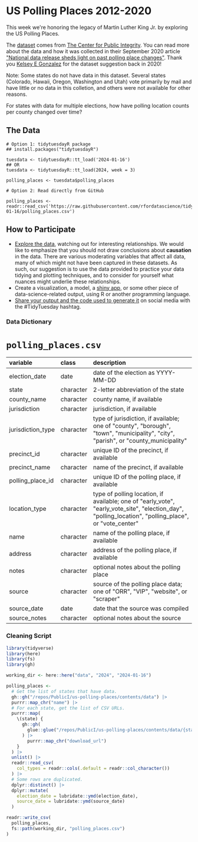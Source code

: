 # US Polling Places 2012-2020

This week we're honoring the legacy of Martin Luther King Jr. by exploring the US Polling Places.

The [dataset](https://github.com/PublicI/us-polling-places) comes from [The Center for Public Integrity](https://publicintegrity.org/).
You can read more about the data and how it was collected in their September 2020 article ["National data release sheds light on past polling place changes"](https://publicintegrity.org/politics/elections/ballotboxbarriers/data-release-sheds-light-on-past-polling-place-changes/).
Thank you [Kelsey E Gonzalez](https://github.com/kelseygonzalez) for the dataset suggestion back in 2020!

Note: Some states do not have data in this dataset. Several states (Colorado, Hawaii, Oregon, Washington and Utah) vote primarily by mail and have little or no data in this colletion, and others were not available for other reasons.

For states with data for multiple elections, how have polling location counts per county changed over time?

## The Data

```{r}
# Option 1: tidytuesdayR package 
## install.packages("tidytuesdayR")

tuesdata <- tidytuesdayR::tt_load('2024-01-16')
## OR
tuesdata <- tidytuesdayR::tt_load(2024, week = 3)

polling_places <- tuesdata$polling_places

# Option 2: Read directly from GitHub

polling_places <- readr::read_csv('https://raw.githubusercontent.com/rfordatascience/tidytuesday/master/data/2024/2024-01-16/polling_places.csv')
```

## How to Participate

- [Explore the data](https://r4ds.hadley.nz/), watching out for interesting relationships. We would like to emphasize that you should not draw conclusions about **causation** in the data. There are various moderating variables that affect all data, many of which might not have been captured in these datasets. As such, our suggestion is to use the data provided to practice your data tidying and plotting techniques, and to consider for yourself what nuances might underlie these relationships.
- Create a visualization, a model, a [shiny app](https://shiny.posit.co/), or some other piece of data-science-related output, using R or another programming language.
- [Share your output and the code used to generate it](../../../sharing.md) on social media with the #TidyTuesday hashtag.

### Data Dictionary

# `polling_places.csv`

|variable          |class     |description       |
|:-----------------|:---------|:-----------------|
|election_date     |date      |date of the election as YYYY-MM-DD |
|state             |character |2-letter abbreviation of the state |
|county_name       |character |county name, if available |
|jurisdiction      |character |jurisdiction, if available |
|jurisdiction_type |character |type of jurisdiction, if available; one of "county", "borough", "town", "municipality", "city", "parish", or "county_municipality" |
|precinct_id       |character |unique ID of the precinct, if available |
|precinct_name     |character |name of the precinct, if available |
|polling_place_id  |character |unique ID of the polling place, if available |
|location_type     |character |type of polling location, if available; one of "early_vote", "early_vote_site", "election_day", "polling_location", "polling_place", or "vote_center" |
|name              |character |name of the polling place, if available |
|address           |character |address of the polling place, if available |
|notes             |character |optional notes about the polling place |
|source            |character |source of the polling place data; one of "ORR", "VIP", "website", or "scraper" |
|source_date       |date      |date that the source was compiled |
|source_notes      |character |optional notes about the source |

### Cleaning Script

``` r
library(tidyverse)
library(here)
library(fs)
library(gh)

working_dir <- here::here("data", "2024", "2024-01-16")

polling_places <- 
  # Get the list of states that have data.
  gh::gh("/repos/PublicI/us-polling-places/contents/data") |> 
  purrr::map_chr("name") |> 
  # For each state, get the list of CSV URLs.
  purrr::map(
    \(state) {
      gh::gh(
        glue::glue("/repos/PublicI/us-polling-places/contents/data/{state}/output")
      ) |> 
        purrr::map_chr("download_url")
    }
  ) |> 
  unlist() |> 
  readr::read_csv(
    col_types = readr::cols(.default = readr::col_character())
  ) |> 
  # Some rows are duplicated.
  dplyr::distinct() |> 
  dplyr::mutate(
    election_date = lubridate::ymd(election_date),
    source_date = lubridate::ymd(source_date)
  )

readr::write_csv(
  polling_places,
  fs::path(working_dir, "polling_places.csv")
)
```
